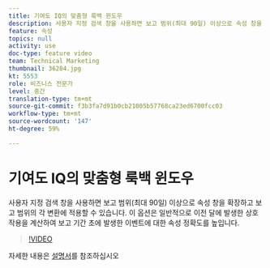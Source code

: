 ```yaml
---
title: 기여도 IQ의 맞춤형 룩백 윈도우
description: 사용자 지정 검색 창을 사용하면 보고 범위(최대 90일) 이상으로 속성 창을 확장하고 보고 범위의 각 변환에 적용할 수 있습니다. 이 옵션은 일반적으로 이전 달에 발생한 상호 작용을 계산하여 보고 기간 초에 발생한 이벤트에 대한 속성 정확도를 높입니다.
feature: 속성
topics: null
activity: use
doc-type: feature video
team: Technical Marketing
thumbnail: 36204.jpg
kt: 5553
role: 비즈니스 전문가
level: 중간
translation-type: tm+mt
source-git-commit: f3b3fa7d91b0cb21005b57768ca23ed6700fcc03
workflow-type: tm+mt
source-wordcount: '147'
ht-degree: 59%

---
```



# 기여도 IQ의 맞춤형 룩백 윈도우

사용자 지정 검색 창을 사용하면 보고 범위(최대 90일) 이상으로 속성 창을 확장하고 보고 범위의 각 변환에 적용할 수 있습니다. 이 옵션은 일반적으로 이전 달에 발생한 상호 작용을 계산하여 보고 기간 초에 발생한 이벤트에 대한 속성 정확도를 높입니다.

>[!VIDEO](https://video.tv.adobe.com/v/36204/?quality=12&learn=on)

자세한 내용은 [설명서](https://docs.adobe.com/content/help/ko-KR/analytics/analyze/analysis-workspace/attribution/models.html#lookback-windows)를 참조하십시오
